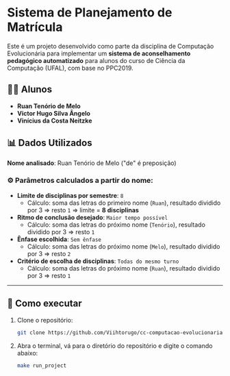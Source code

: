 # Sistema de Planejamento de Matrícula

Este é um projeto desenvolvido como parte da disciplina de Computação Evolucionária para implementar um **sistema de aconselhamento pedagógico automatizado** para alunos do curso de Ciência da Computação (UFAL), com base no PPC2019.

## 🧑‍🎓 Alunos

- **Ruan Tenório de Melo**
- **Victor Hugo Silva Ângelo**
- **Vinícius da Costa Neitzke**

## 📊 Dados Utilizados

**Nome analisado**: Ruan Tenório de Melo ("de" é preposição)

### ⚙️ Parâmetros calculados a partir do nome:

- **Limite de disciplinas por semestre**: `8`
  - Cálculo: soma das letras do primeiro nome (`Ruan`), resultado dividido por 3 ⇒ resto `1` ⇒ limite = **8 disciplinas**
- **Ritmo de conclusão desejado**: `Maior tempo possível`
  - Cálculo: soma das letras do próximo nome (`Tenório`), resultado dividido por 3 ⇒ resto `1`
- **Ênfase escolhida**: `Sem ênfase`
  - Cálculo: soma das letras do próximo nome (`Melo`), resultado dividido por 3 ⇒ resto `2`
- **Critério de escolha de disciplinas**: `Todas do mesmo turno`
  - Cálculo: soma das letras do próximo nome (`Ruan`), resultado dividido por 3 ⇒ resto `1`

---


## 🚀 Como executar

1. Clone o repositório:
   ```bash
   git clone https://github.com/Viihtorugo/cc-computacao-evolucionaria-2024.2.git
    ```
2. Abra o terminal, vá para o diretório do repositório e digite o comando abaixo:
    ```bash
   make run_project
    ```
